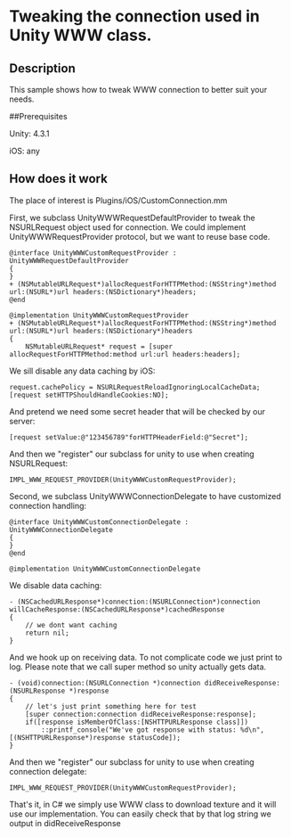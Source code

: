 # Tweaking the connection used in Unity WWW class.


## Description

This sample shows how to tweak WWW connection to better suit your needs.


##Prerequisites

Unity: 4.3.1

iOS: any


## How does it work

The place of interest is Plugins/iOS/CustomConnection.mm

First, we subclass UnityWWWRequestDefaultProvider to tweak the NSURLRequest object used for connection. We could implement UnityWWWRequestProvider protocol, but we want to reuse base code.

	@interface UnityWWWCustomRequestProvider : UnityWWWRequestDefaultProvider
	{
	}
	+ (NSMutableURLRequest*)allocRequestForHTTPMethod:(NSString*)method url:(NSURL*)url headers:(NSDictionary*)headers;
	@end

	@implementation UnityWWWCustomRequestProvider
	+ (NSMutableURLRequest*)allocRequestForHTTPMethod:(NSString*)method url:(NSURL*)url headers:(NSDictionary*)headers
	{
		NSMutableURLRequest* request = [super allocRequestForHTTPMethod:method url:url headers:headers];

We sill disable any data caching by iOS:

	request.cachePolicy = NSURLRequestReloadIgnoringLocalCacheData;
	[request setHTTPShouldHandleCookies:NO];

And pretend we need some secret header that will be checked by our server:

	[request setValue:@"123456789"forHTTPHeaderField:@"Secret"];

And then we "register" our subclass for unity to use when creating NSURLRequest:

	IMPL_WWW_REQUEST_PROVIDER(UnityWWWCustomRequestProvider);

Second, we subclass UnityWWWConnectionDelegate to have customized connection handling:

	@interface UnityWWWCustomConnectionDelegate : UnityWWWConnectionDelegate
	{
	}
	@end

	@implementation UnityWWWCustomConnectionDelegate

We disable data caching:

	- (NSCachedURLResponse*)connection:(NSURLConnection*)connection willCacheResponse:(NSCachedURLResponse*)cachedResponse
	{
		// we dont want caching
		return nil;
	}

And we hook up on receiving data. To not complicate code we just print to log. Please note that we call super method so unity actually gets data.

	- (void)connection:(NSURLConnection *)connection didReceiveResponse:(NSURLResponse *)response
	{
		// let's just print something here for test
		[super connection:connection didReceiveResponse:response];
		if([response isMemberOfClass:[NSHTTPURLResponse class]])
			::printf_console("We've got response with status: %d\n", [(NSHTTPURLResponse*)response statusCode]);
	}

And then we "register" our subclass for unity to use when creating connection delegate:

	IMPL_WWW_REQUEST_PROVIDER(UnityWWWCustomRequestProvider);

That's it, in C# we simply use WWW class to download texture and it will use our implementation. You can easily check that by that log string we output in didReceiveResponse

